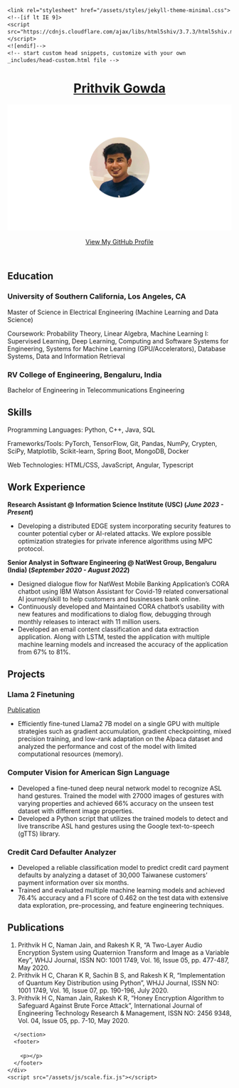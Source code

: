<html lang="en-US">
<head>
    <p></p>
    <meta charset="UTF-8">
    <meta http-equiv="X-UA-Compatible" content="IE=edge">
    <meta name="viewport" content="width=device-width, initial-scale=1">

<!-- Begin Jekyll SEO tag v2.8.0 -->
<title>Prithvik Gowda</title>
<meta name="generator" content="Jekyll v3.9.3">
<meta property="og:title" content="Data Scientist">
<meta property="og:locale" content="en_US">
<link rel="canonical" href="https://prthvk.github.io/">
<meta property="og:url" content="https://prthvk.github.io/">
<meta property="og:site_name" content="Prithvik Gowda">
<meta property="og:type" content="website">
<meta name="twitter:card" content="summary">
<meta property="twitter:title" content="Prithvik Gowda">

<!-- End Jekyll SEO tag -->

    <link rel="stylesheet" href="/assets/styles/jekyll-theme-minimal.css">
    <!--[if lt IE 9]>
    <script src="https://cdnjs.cloudflare.com/ajax/libs/html5shiv/3.7.3/html5shiv.min.js"></script>
    <![endif]-->
    <!-- start custom head snippets, customize with your own _includes/head-custom.html file -->

<!-- Setup Google Analytics -->



<!-- You can set your favicon here -->
<!-- link rel="shortcut icon" type="image/x-icon" href="/favicon.ico" -->

<!-- end custom head snippets -->

  </head>
  <body>
    <div class="wrapper">
      <header>
        <h1><a href="https://prthvk.github.io/">Prithvik Gowda</a></h1>
          <img src="/assets/img/headshot_circle.png" alt="Logo">
        <p></p>
        <p class="view"><a href="https://github.com/prthvk">View My GitHub Profile</a></p>
      </header>
      <section>


<h2 id="education">Education</h2>
<h3 id="university-of-southern-california-los-angeles-ca">University of Southern California, Los Angeles, CA</h3>
<p>Master of Science in Electrical Engineering (Machine Learning and Data Science)</p>

<p>Coursework: Probability Theory, Linear Algebra, Machine Learning I: Supervised Learning, Deep Learning, Computing
and Software Systems for Engineering, Systems for Machine Learning (GPU/Accelerators), Database Systems, Data and Information Retrieval</p>

<h3 id="rv-college-of-engineering-bengaluru-india">RV College of Engineering, Bengaluru, India</h3>
<p>Bachelor of Engineering in Telecommunications Engineering</p>

<h2 id="skills">Skills</h2>

<p>Programming Languages: Python, C++, Java, SQL</p>

<p>Frameworks/Tools: PyTorch, TensorFlow, Git, Pandas, NumPy, Crypten, SciPy, Matplotlib, Scikit-learn, Spring Boot, MongoDB, Docker</p>

<p>Web Technologies: HTML/CSS, JavaScript, Angular, Typescript</p>

<h2 id="work-experience">Work Experience</h2>
<p><strong>Research Assistant @ Information Science Institute (USC) (<em>June 2023 - Present</em>)</strong></p>
<ul>
  <li>Developing a distributed EDGE system incorporating security features to counter potential cyber or AI-related attacks. We explore possible optimization strategies for private inference algorithms using MPC protocol.</li>
</ul>

<p><strong>Senior Analyst in Software Engineering @ NatWest Group, Bengaluru (India) (<em>September 2020 - August 2022</em>)</strong></p>
<ul>
  <li>Designed dialogue flow for NatWest Mobile Banking Application’s CORA chatbot using IBM Watson Assistant for Covid-19 related conversational AI journey/skill to help customers and businesses bank online.</li>
  <li>Continuously developed and Maintained CORA chatbot’s usability with new features and modifications to dialog flow, debugging through monthly releases to interact with 11 million users.</li>
  <li>Developed an email content classification and data extraction application. Along with LSTM, tested the application with multiple machine learning models and increased the accuracy of the application from 67% to 81%.</li>
</ul>

<h2 id="projects">Projects</h2>
<h3 id="llama-2-finetuning">Llama 2 Finetuning</h3>
<p><a href="https://www.mdpi.com/1424-8220/22/8/3048">Publication</a></p>

<ul>
  <li>Efficiently fine-tuned Llama2 7B model on a single GPU with multiple strategies such as gradient accumulation, gradient checkpointing, mixed precision training, and low-rank adaptation on the Alpaca dataset and analyzed the performance and cost of the model with limited computational resources (memory).</li>
</ul>


<h3 id="computer-vision-for-american-sign-language">Computer Vision for American Sign Language</h3>

<ul>
  <li>Developed a fine-tuned deep neural network model to recognize ASL hand gestures. Trained the model with 27000 images of gestures with varying properties and achieved 66% accuracy on the unseen test dataset with different image properties.</li>
  <li>Developed a Python script that utilizes the trained models to detect and live transcribe ASL hand gestures using the Google text-to-speech (gTTS) library.</li>
</ul>

<h3 id="credit-card-defaulter-analyzer">Credit Card Defaulter Analyzer</h3>

<ul>
  <li>Developed a reliable classification model to predict credit card payment defaults by analyzing a dataset of 30,000 Taiwanese customers’ payment information over six months.</li>
  <li>Trained and evaluated multiple machine learning models and achieved 76.4% accuracy and a F1 score of 0.462 on the test data with extensive data exploration, pre-processing, and feature engineering techniques.</li>
</ul>

<h2 id="publications">Publications</h2>
<ol>
  <li>Prithvik H C, Naman Jain, and Rakesh K R, “A Two-Layer Audio Encryption System using Quaternion Transform and Image as a Variable Key”, WHJJ Journal, ISSN NO: 1001 1749, Vol. 16, Issue 05, pp. 477-487, May 2020.</li>
  <li>Prithvik H C, Charan K R, Sachin B S, and Rakesh K R, “Implementation of Quantum Key Distribution using Python”, WHJJ Journal, ISSN NO: 1001 1749, Vol. 16, Issue 07, pp. 190-196, July 2020.</li>
  <li>Prithvik H C, Naman Jain, Rakesh K R, “Honey Encryption Algorithm to Safeguard Against Brute Force Attack”, International Journal of Engineering Technology Research &amp; Management, ISSN NO: 2456 9348, Vol. 04, Issue 05, pp. 7-10, May 2020.</li>
</ol>

      </section>
      <footer>
        
        <p></p>
      </footer>
    </div>
    <script src="/assets/js/scale.fix.js"></script>
  

</body></html>

